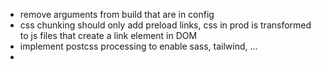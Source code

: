 -   remove arguments from build that are in config
-   css chunking should only add preload links, css in prod is transformed to js files that create a link element in DOM
-   implement postcss processing to enable sass, tailwind, ...
-   

